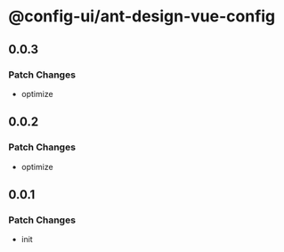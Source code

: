 # @config-ui/ant-design-vue-config

## 0.0.3

### Patch Changes

- optimize

## 0.0.2

### Patch Changes

- optimize

## 0.0.1

### Patch Changes

- init
